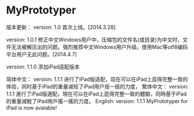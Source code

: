 MyPrototyper
====
版本更新：
version: 1.0 首次上线。[2014.3.28]

version: 1.0.1 修正中文Windows用户中，压缩包的文件名(或目录)为中文时，文件无法被解压出的问题。强烈推荐中文Windows用户升级。使用Mac等utf8编码平台用户无此问题。[2014.4.7]

version: 1.1.0 添加iPad适配版本

简体中文：
version: 1.1.1 进行了iPad版适配，现在可以在iPad上逛得完整一致的体验，同时基于iPad的重量减轻了iPad用户摇一摇的力度，
繁体中文：
version: 1.1.1 進行了iPad版適配，現在可以在iPad上逛得完整一致的體驗，同時基于iPad的重量減輕了iPad用戶搖一搖的力度。
English:
version: 1.1.1 MyPrototyper for iPad is now avaiable!

